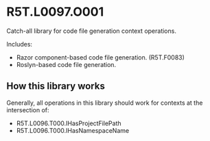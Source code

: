 # R5T.L0097.O001
Catch-all library for code file generation context operations.

Includes:

* Razor component-based code file generation. (R5T.F0083)
* Roslyn-based code file generation.


## How this library works



Generally, all operations in this library should work for contexts at the intersection of:

* R5T.L0096.T000.IHasProjectFilePath
* R5T.L0096.T000.IHasNamespaceName

